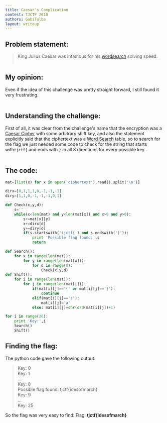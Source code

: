```yaml
---
title: Caesar's Complication
contest: TJCTF 2018
authors: GabiTulba
layout: writeup
---
```


## Problem statement:
> King Julius Caesar was infamous for his [wordsearch](https://github.com/GabiTulba/TJCTF2018-Write-ups/blob/master/Caesar's%20Complication/ciphertext) solving speed.
<br><br>
## My opinion:
Even if the idea of this challenge was pretty straight forward, I still found it very frustrating.<br>
<br>
## Understanding the challenge:
First of all, it was clear from the challenge's name that the encryption was a [Caesar Cipher](https://en.wikipedia.org/wiki/Caesar_cipher) with some arbitrary shift key, and also the statement explicitly said that the ciphertext was a [Word Search](https://en.wikipedia.org/wiki/Word_search) table, so to search for the flag we just needed some code to check for the string that starts with`tjctf{` and ends with `}` in all 8 directions for every possible key.<br>
<br>

## The code:
```python
mat=[list(x) for x in open('ciphertext').read().split('\n')]

dirx=[0,1,1,1,0,-1,-1,-1]
diry=[1,1,0,-1,-1,-1,0,1]

def Check(x,y,d):
	s=''
	while(x<len(mat) and y<len(mat[x]) and x>0 and y>0):
		s+=mat[x][y]
		x+=dirx[d]
		y+=diry[d]
		if(s.startswith('tjctf{') and s.endswith('}')):
			print 'Possible flag found:',s
			return

def Search():
	for x in range(len(mat)):
		for y in range(len(mat[x])):
			for d in range(8):
				Check(x,y,d)
def Shift():
	for i in range(len(mat)):
		for j in range(len(mat[i])):
			if(mat[i][j]=='{' or mat[i][j]=='}'):
				continue
			elif(mat[i][j]=='z'):
				mat[i][j]='a'
			else: mat[i][j]=chr(ord(mat[i][j])+1)

for i in range(26):
	print 'Key:',i
	Search()
	Shift()
```

## Finding the flag:
The python code gave the following output:
>Key: 0 <br>
>Key: 1 <br>
>... <br>
>Key: 8 <br>
>Possible flag found: tjctf{idesofmarch} <br>
>Key: 9 <br>
>... <br>
>Key: 25 <br>

So the flag was very easy to find:
Flag: **tjctf{idesofmarch}**
